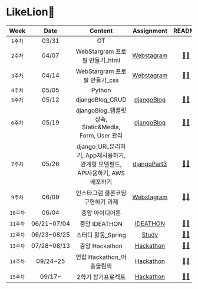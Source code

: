 # LikeLion🦁

|   Week   | Date  |                                   Content                                    |                                     Assignment                                     |                                          README                                          |
| :------: | :---: | :--------------------------------------------------------------------------: | :--------------------------------------------------------------------------------: | :--------------------------------------------------------------------------------------: |
| `1주차`  | 03/31 |                                      OT                                      |
| `2주차`  | 04/07 |                       WebStargram 프로필 만들기\_html                        |  [Webstagram](https://github.com/hannachoi24/LikeLion.git/tree/master/Webstagram)  | [👩‍💻](https://github.com/hannachoi24/LikeLion.git/blob/main/README/README_Webstagram.md)  |
| `3주차`  | 04/14 |                        WebStargram 프로필 만들기\_css                        |  [Webstagram](https://github.com/hannachoi24/LikeLion.git/tree/master/Webstagram)  | [👩‍💻](https://github.com/hannachoi24/LikeLion.git/blob/main/README/README_Webstagram.md)  |
| `4주차`  | 05/05 |                                    Python                                    |
| `5주차`  | 05/12 |                               djangoBlog_CRUD                                |  [djangoBlog](https://github.com/hannachoi24/LikeLion.git/tree/master/djangoBlog)  | [👩‍💻](https://github.com/hannachoi24/LikeLion.git/blob/main/README/README_djangoBlog.md)  |
| `6주차`  | 05/19 |            djangoBlog\_템플릿 상속, Static&Media, Form, User 관리            |  [djangoBlog](https://github.com/hannachoi24/LikeLion.git/tree/master/djangoBlog)  | [👩‍💻](https://github.com/hannachoi24/LikeLion.git/blob/main/README/README_djangoBlog.md)  |
| `7주차`  | 05/26 | django_URL분리하기, App재사용하기, 관계형 모델필드, API사용하기, AWS배포하기 | [djangoPart3](https://github.com/hannachoi24/LikeLion.git/tree/master/djangoPart3) | [👩‍💻](https://github.com/hannachoi24/LikeLion.git/blob/main/README/README_djangoPart3.md) |
| `9주차`  | 06/09 |                      인스타그램 클론코딩 구현하기 과제                       |  [Webstagram](https://github.com/hannachoi24/LikeLion.git/tree/master/Webstagram)  | [👩‍💻](https://github.com/hannachoi24/LikeLion.git/blob/main/README/README_Webstagram.md)  |
| `10주차` | 06/04 |                               중앙 아이디어톤                                |          |
| `11주차` | 06/21~07/04 |                        중앙 IDEATHON                                  |  [IDEATHON](https://github.com/hannachoi24/LikeLion9th/tree/master/IDEATHON/Dandy)  | [👩‍💻](https://github.com/hannachoi24/LikeLion.git/blob/main/README/README_IDEATHON/Dandy.md)
| `12주차` | 06/23~08/25 |                        스터디 활동\_Spring                            |  [Study](https://github.com/hannachoi24/Spring_Study/tree/master/hello-spring) | [👩‍💻](https://github.com/hannachoi24/Spring_Study.git/blob/main/README/README_hello-spring.md)  | 
| `13주차` | 07/28~08/13 |                        중앙 Hackathon                                |  [Hackathon](https://github.com/hannachoi24/LikeLion9th/tree/master/IDEATHON/Dandy)  | [👩‍💻](https://github.com/hannachoi24/LikeLion.git/blob/main/README/README_IDEATHON/Dandy.md)
| `14주차` | 09/24~25 |                           연합 Hackathon_어흥올림픽  |  [Hackathon](https://github.com/hannachoi24/LikeLion9th/tree/master/IDEATHON/Dandy)  | [👩‍💻](https://github.com/hannachoi24/LikeLion.git/blob/main/README/README_IDEATHON/Dandy.md)
| `15주차` | 09/17~|                              2학기 장기프로젝트  |  [Hackathon](https://github.com/hannachoi24/LikeLion9th/tree/master/IDEATHON/Dandy)  | [👩‍💻](https://github.com/hannachoi24/LikeLion.git/blob/main/README/README_IDEATHON/Dandy.md)
